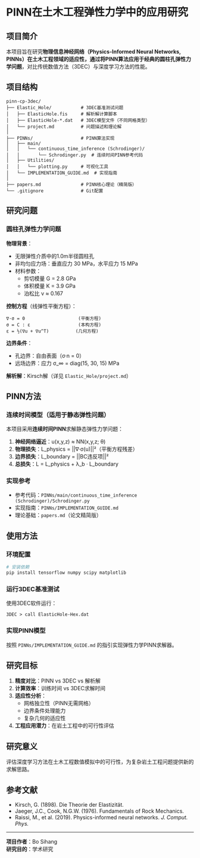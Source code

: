 # PINN在土木工程弹性力学中的应用研究

## 项目简介

本项目旨在研究**物理信息神经网络（Physics-Informed Neural Networks, PINNs）**在土木工程领域的适应性，通过将PINN算法应用于经典的**圆柱孔弹性力学问题**，对比传统数值方法（3DEC）与深度学习方法的性能。

## 项目结构

```
pinn-cp-3dec/
├── Elastic_Hole/           # 3DEC基准测试问题
│   ├── ElasticHole.fis     # 解析解计算脚本
│   ├── ElasticHole-*.dat   # 3DEC模型文件（不同网格类型）
│   └── project.md          # 问题描述和理论解
│
├── PINNs/                  # PINN算法实现
│   ├── main/
│   │   └── continuous_time_inference (Schrodinger)/
│   │       └── Schrodinger.py  # 连续时间PINN参考代码
│   ├── Utilities/
│   │   └── plotting.py     # 可视化工具
│   └── IMPLEMENTATION_GUIDE.md  # 实现指南
│
├── papers.md               # PINN核心理论（精简版）
└── .gitignore              # Git配置
```

## 研究问题

### 圆柱孔弹性力学问题

**物理背景**：
- 无限弹性介质中的1.0m半径圆柱孔
- 非均匀应力场：垂直应力 30 MPa，水平应力 15 MPa
- 材料参数：
  - 剪切模量 G = 2.8 GPa
  - 体积模量 K = 3.9 GPa
  - 泊松比 ν ≈ 0.167

**控制方程**（线弹性平衡方程）：
```
∇·σ = 0                    (平衡方程)
σ = C : ε                  (本构方程)
ε = ½(∇u + ∇u^T)          (几何方程)
```

**边界条件**：
- 孔边界：自由表面（σ·n = 0）
- 远场边界：应力 σ_∞ = diag(15, 30, 15) MPa

**解析解**：Kirsch解（详见 `Elastic_Hole/project.md`）

## PINN方法

### 连续时间模型（适用于静态弹性问题）

本项目采用**连续时间PINN**求解静态弹性力学问题：

1. **神经网络逼近**：u(x,y,z) ≈ NN(x,y,z; θ)
2. **物理损失**：L_physics = ||∇·σ(u)||²（平衡方程残差）
3. **边界损失**：L_boundary = ||BC违反项||²
4. **总损失**：L = L_physics + λ_b · L_boundary

### 实现参考

- 参考代码：`PINNs/main/continuous_time_inference (Schrodinger)/Schrodinger.py`
- 实现指南：`PINNs/IMPLEMENTATION_GUIDE.md`
- 理论基础：`papers.md`（论文精简版）

## 使用方法

### 环境配置

```bash
# 安装依赖
pip install tensorflow numpy scipy matplotlib
```

### 运行3DEC基准测试

使用3DEC软件运行：
```
3DEC > call ElasticHole-Hex.dat
```

### 实现PINN模型

按照 `PINNs/IMPLEMENTATION_GUIDE.md` 的指引实现弹性力学PINN求解器。

## 研究目标

1. **精度对比**：PINN vs 3DEC vs 解析解
2. **计算效率**：训练时间 vs 3DEC求解时间
3. **适应性分析**：
   - 网格独立性（PINN无需网格）
   - 边界条件处理能力
   - 复杂几何的适应性
4. **工程应用潜力**：在岩土工程中的可行性评估

## 研究意义

评估深度学习方法在土木工程数值模拟中的可行性，为复杂岩土工程问题提供新的求解思路。

## 参考文献

- Kirsch, G. (1898). Die Theorie der Elastizität.
- Jaeger, J.C., Cook, N.G.W. (1976). Fundamentals of Rock Mechanics.
- Raissi, M., et al. (2019). Physics-informed neural networks. *J. Comput. Phys.*

---

**项目作者**：Bo Sihang  
**研究目的**：学术研究
